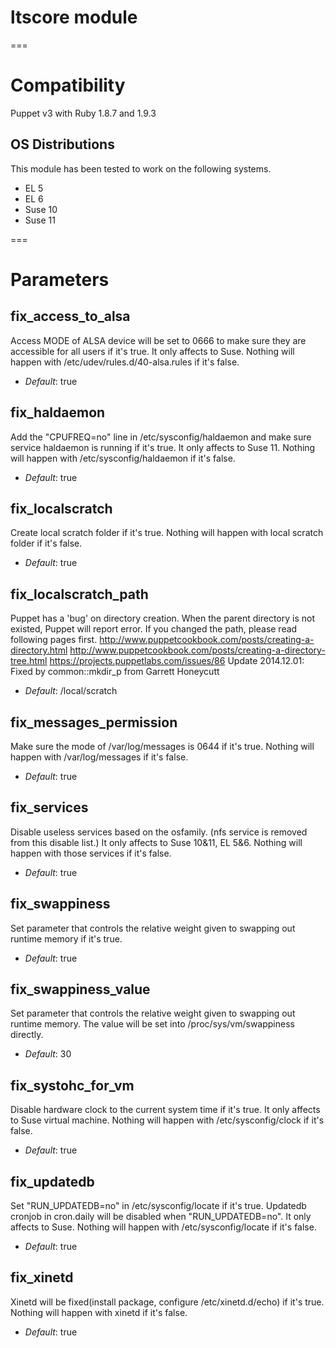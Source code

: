 # ltscore module #

===

# Compatibility #

Puppet v3 with Ruby 1.8.7 and 1.9.3

## OS Distributions ##

This module has been tested to work on the following systems.

* EL 5
* EL 6
* Suse 10
* Suse 11

===

# Parameters #

fix_access_to_alsa
------------------
Access MODE of ALSA device will be set to 0666 to make sure they are accessible for all users if it's true.
It only affects to Suse.
Nothing will happen with /etc/udev/rules.d/40-alsa.rules if it's false.

- *Default*: true

fix_haldaemon
------------------
Add the "CPUFREQ=no" line in /etc/sysconfig/haldaemon and make sure service haldaemon is running if it's true. 
It only affects to Suse 11.
Nothing will happen with /etc/sysconfig/haldaemon if it's false.

- *Default*: true

fix_localscratch
------------------
Create local scratch folder if it's true.
Nothing will happen with local scratch folder if it's false.

- *Default*: true

fix_localscratch_path
-----------------
Puppet has a 'bug' on directory creation. When the parent directory is not existed, Puppet will report error.
If you changed the path, please read following pages first.
http://www.puppetcookbook.com/posts/creating-a-directory.html
http://www.puppetcookbook.com/posts/creating-a-directory-tree.html
https://projects.puppetlabs.com/issues/86
Update 2014.12.01: Fixed by common::mkdir_p from Garrett Honeycutt

- *Default*: /local/scratch

fix_messages_permission
------------------
Make sure the mode of /var/log/messages is 0644 if it's true.
Nothing will happen with /var/log/messages if it's false.

- *Default*: true

fix_services
------------------
Disable useless services based on the osfamily. (nfs service is removed from this disable list.)
It only affects to Suse 10&11, EL 5&6.
Nothing will happen with those services if it's false.

- *Default*: true

fix_swappiness
------------------
Set parameter that controls the relative weight given to swapping out runtime memory if it's true.

- *Default*: true

fix_swappiness_value
------------------
Set parameter that controls the relative weight given to swapping out runtime memory.
The value will be set into /proc/sys/vm/swappiness directly.

- *Default*: 30

fix_systohc_for_vm
------------------
Disable hardware clock to the current system time if it's true. 
It only affects to Suse virtual machine.
Nothing will happen with /etc/sysconfig/clock if it's false.

- *Default*: true

fix_updatedb
------------------
Set "RUN_UPDATEDB=no" in /etc/sysconfig/locate if it's true. 
Updatedb cronjob in cron.daily will be disabled when "RUN_UPDATEDB=no".
It only affects to Suse.
Nothing will happen with /etc/sysconfig/locate if it's false.

- *Default*: true

fix_xinetd
-----------------
Xinetd will be fixed(install package, configure /etc/xinetd.d/echo) if it's true.
Nothing will happen with xinetd if it's false.

- *Default*: true



